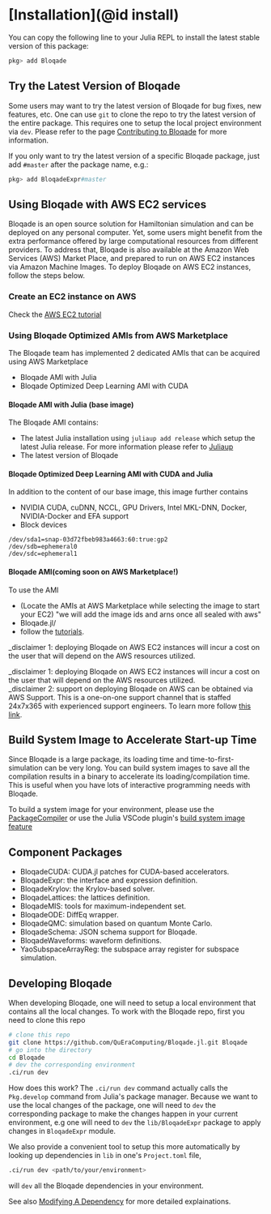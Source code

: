 # [Installation](@id install)

You can copy the following line to your Julia REPL
to install the latest stable version of this package:

```julia
pkg> add Bloqade
```


## Try the Latest Version of Bloqade

Some users may want to try the latest version of Bloqade
for bug fixes, new features, etc. One can use `git` to clone the
repo to try the latest version of the entire package. This
requires one to setup the local project environment via `dev`.
Please refer to the page [Contributing to Bloqade](@ref) for more information.

If you only want to try the latest version of a specific
Bloqade package, just add `#master` after the package name, e.g.:

```julia
pkg> add BloqadeExpr#master
```

## Using Bloqade with AWS EC2 services

Bloqade is an open source solution for Hamiltonian simulation and can be deployed on any personal computer. Yet, some users might benefit from the extra performance offered by large computational resources from different providers. To address that, Bloqade is also available at the Amazon Web Services (AWS) Market Place, and prepared to run on AWS EC2 instances via Amazon Machine Images. To deploy Bloqade on AWS EC2 instances, follow the steps below.

### Create an EC2 instance on AWS

Check the [AWS EC2 tutorial](https://docs.aws.amazon.com/AWSEC2/latest/UserGuide/EC2_GetStarted.html)

### Using Bloqade Optimized AMIs from AWS Marketplace
The Bloqade team has implemented 2 dedicated AMIs that can be acquired using AWS Marketplace

- Bloqade AMI with Julia
- Bloqade Optimized Deep Learning AMI with CUDA

#### Bloqade AMI with Julia (base image)
The Bloqade AMI contains:
- The latest Julia installation using `juliaup add release` which setup the latest Julia release. For more information please refer to [Juliaup](https://github.com/JuliaLang/juliaup) 
- The latest version of Bloqade 

#### Bloqade Optimized Deep Learning AMI with CUDA and Julia
In addition to the content of our base image, this image further contains
- NVIDIA CUDA, cuDNN, NCCL, GPU Drivers, Intel MKL-DNN, Docker, NVIDIA-Docker and EFA support
- Block devices

```
/dev/sda1=snap-03d72fbeb983a4663:60:true:gp2
/dev/sdb=ephemeral0
/dev/sdc=ephemeral1
```

#### Bloqade AMI(coming soon on AWS Marketplace!)
To use the AMI 
- (Locate the AMIs at AWS Marketplace while selecting the image to start your EC2) "we will add the image ids and arns once all sealed with aws"
- Bloqade.jl/
- follow the [tutorials](https://queracomputing.github.io/Bloqade.jl/dev/). 
  
  
_disclaimer 1: deploying Bloqade on AWS EC2 instances will incur a cost on the user that will depend on the AWS resources utilized.  
  
_disclaimer 1: deploying Bloqade on AWS EC2 instances will incur a cost on the user that will depend on the AWS resources utilized.  
_disclaimer 2: support on deploying Bloqade on AWS can be obtained via AWS Support. This is a one-on-one support channel that is staffed 24x7x365 with experienced support engineers. To learn more follow [this link](https://aws.amazon.com/premiumsupport/).  
  
## Build System Image to Accelerate Start-up Time

Since Bloqade is a large package, its loading time
and time-to-first-simulation can be very long.
You can build system images to save all the compilation
results in a binary to accelerate its loading/compilation
time. This is useful when you have lots of interactive
programming needs with Bloqade.

To build a system image for your environment, please use
the [PackageCompiler](https://julialang.github.io/PackageCompiler.jl/dev/)
or use the Julia VSCode plugin's [build system image feature](https://www.julia-vscode.org/docs/stable/userguide/compilesysimage/)


## Component Packages

- BloqadeCUDA: CUDA.jl patches for CUDA-based accelerators.
- BloqadeExpr: the interface and expression definition.
- BloqadeKrylov: the Krylov-based solver.
- BloqadeLattices: the lattices definition.
- BloqadeMIS: tools for maximum-independent set.
- BloqadeODE: DiffEq wrapper.
- BloqadeQMC: simulation based on quantum Monte Carlo.
- BloqadeSchema: JSON schema support for Bloqade.
- BloqadeWaveforms: waveform definitions.
- YaoSubspaceArrayReg: the subspace array register for subspace simulation.

## Developing Bloqade

When developing Bloqade, one will need to setup a local environment
that contains all the local changes. To work with the Bloqade repo,
first you need to clone this repo

```sh
# clone this repo
git clone https://github.com/QuEraComputing/Bloqade.jl.git Bloqade
# go into the directory
cd Bloqade
# dev the corresponding environment
.ci/run dev
```

How does this work? The `.ci/run dev` command actually calls the `Pkg.develop`
command from Julia's package manager. Because we want to use the local
changes of the package, one will need to `dev` the corresponding package to 
make the changes happen in your current environment, e.g one will need to `dev` 
the `lib/BloqadeExpr` package to apply changes in `BloqadeExpr` module.

We also provide a convenient tool to setup this more automatically by
looking up dependencies in `lib` in one's `Project.toml` file,

```sh
.ci/run dev <path/to/your/environment>
```

will `dev` all the Bloqade dependencies in your environment.

See also [Modifying A Dependency](https://pkgdocs.julialang.org/v1/getting-started/#Modifying-A-Dependency)
for more detailed explainations.
